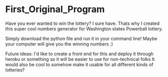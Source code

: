 # First_Original_Program
 Have you ever wanted to win the lottery? I sure have. Thats why I created this super cool numbers generator for Washington states Powerball lottery.  

Simply download the python file and run it in your command line! Maybe your computer will give you the winning numbers :)

Future ideas:
 I'd like to create a front end for this and deploy it through heroku or something so it will be easier to use for non-technical folks
 It would also be cool to somehow make it usable for all different kinds of lotteries?
